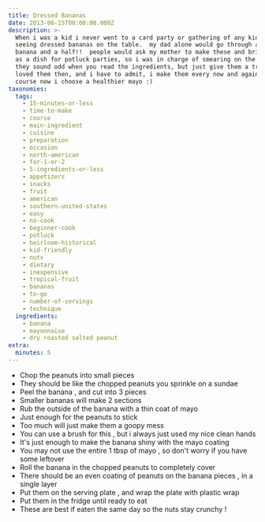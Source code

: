 ```yaml
---
title: Dressed Bananas
date: 2013-06-15T00:00:00.000Z
description: >-
  When i was a kid i never went to a card party or gathering of any kind without
  seeing dressed bananas on the table.  my dad alone would go through at least a
  banana and a half!!  people would ask my mother to make these and bring them
  as a dish for potluck parties, so i was in charge of smearing on the mayo.  
  they sound odd when you read the ingredients, but just give them a try.  i
  loved them then, and i have to admit, i make them every now and again now!  of
  course now i choose a healthier mayo :)
taxonomies:
  tags:
    - 15-minutes-or-less
    - time-to-make
    - course
    - main-ingredient
    - cuisine
    - preparation
    - occasion
    - north-american
    - for-1-or-2
    - 5-ingredients-or-less
    - appetizers
    - snacks
    - fruit
    - american
    - southern-united-states
    - easy
    - no-cook
    - beginner-cook
    - potluck
    - heirloom-historical
    - kid-friendly
    - nuts
    - dietary
    - inexpensive
    - tropical-fruit
    - bananas
    - to-go
    - number-of-servings
    - technique
  ingredients:
    - banana
    - mayonnaise
    - dry roasted salted peanut
extra:
  minutes: 5
---
```

 - Chop the peanuts into small pieces
 - They should be like the chopped peanuts you sprinkle on a sundae
 - Peel the banana , and cut into 3 pieces
 - Smaller bananas will make 2 sections
 - Rub the outside of the banana with a thin coat of mayo
 - Just enough for the peanuts to stick
 - Too much will just make them a goopy mess
 - You can use a brush for this , but i always just used my nice clean hands
 - It's just enough to make the banana shiny with the mayo coating
 - You may not use the entire 1 tbsp of mayo , so don't worry if you have some leftover
 - Roll the banana in the chopped peanuts to completely cover
 - There should be an even coating of peanuts on the banana pieces , in a single layer
 - Put them on the serving plate , and wrap the plate with plastic wrap
 - Put them in the fridge until ready to eat
 - These are best if eaten the same day so the nuts stay crunchy !
